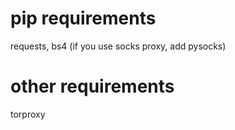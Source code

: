# pip requirements
requests, bs4
(if you use socks proxy, add pysocks)

# other requirements
torproxy
